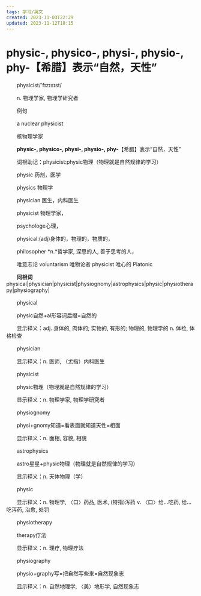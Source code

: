 ```yaml
---
tags: 学习/英文
created: 2023-11-03T22:29
updated: 2023-11-12T18:15
---
```

# physic-, physico-, physi-, physio-, phy-【希腊】表示“自然，天性”

　　physicist/'fɪzɪsɪst/

　　n. 物理学家, 物理学研究者

　　例句

　　a nuclear physicist

　　核物理学家

　　**physic-, physico-, physi-, physio-, phy-**【希腊】表示“自然，天性”

　　词根助记：physicist:physic物理（物理就是自然规律的学习）

　　physic 药剂，医学

　　physics 物理学

　　physician 医生，内科医生

　　physicist 物理学家，

　　psychologe心理，

　　physical:(adj)身体的，物理的，物质的，

　　philosopher *n.*哲学家, 深思的人, 善于思考的人，

　　唯意志论 voluntarism 唯物论者 physicist 唯心的 Platonic

　　**同根词**physical\|physician\|physicist\|physiognomy\|astrophysics\|physic\|physiotherapy\|physiography\|

　　physical

　　physic自然+al形容词后缀=自然的

　　显示释义：adj. 身体的, 肉体的; 实物的, 有形的; 物理的, 物理学的 n. 体检, 体格检查

　　physician

　　显示释义：n. 医师, （尤指）内科医生

　　physicist

　　physic物理（物理就是自然规律的学习）

　　显示释义：n. 物理学家, 物理学研究者

　　physiognomy

　　physi+gnomy知道=看表面就知道天性=相面

　　显示释义：n. 面相, 容貌, 相貌

　　astrophysics

　　astro星星+physic物理（物理就是自然规律的学习）

　　显示释义：n. 天体物理（学）

　　physic

　　显示释义：n. 物理学, 〈口〉药品, 医术, (特指)泻药 v. 〈口〉给…吃药, 给…吃泻药, 治愈, 处罚

　　physiotherapy

　　therapy疗法

　　显示释义：n. 理疗, 物理疗法

　　physiography

　　physio+graphy写=把自然写些来=自然现象志

　　显示释义：n. 自然地理学, 〈美〉地形学, 自然现象志
